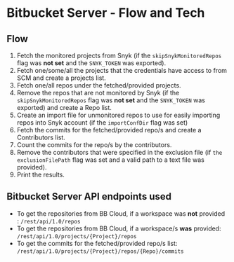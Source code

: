 # Bitbucket Server - Flow and Tech

## Flow <a href="flow" id="flow"></a>

1. Fetch the monitored projects from Snyk (if the `skipSnykMonitoredRepos` flag was **not set** and the `SNYK_TOKEN` was exported).
2. Fetch one/some/all the projects that the credentials have access to from SCM and create a projects list.
3. Fetch one/all repos under the fetched/provided projects.
4. Remove the repos that are not monitored by Snyk (if the `skipSnykMonitoredRepos` flag was **not set** and the `SNYK_TOKEN` was exported) and create a Repo list.
5. Create an import file for unmonitored repos to use for easily importing repos into Snyk account (if the `importConfDir` flag was set)
6. Fetch the commits for the fetched/provided repo/s and create a Contributors list.
7. Count the commits for the repo/s by the contributors.
8. Remove the contributors that were specified in the exclusion file (if `the exclusionFilePath` flag was set and a valid path to a text file was provided).
9. Print the results.

## Bitbucket Server API endpoints used <a href="bitbucket-cloud-api-endpoints-used" id="bitbucket-cloud-api-endpoints-used"></a>

* To get the repositories from BB Cloud, if a workspace was **not** provided : `/rest/api/1.0/repos`
* To get the repositories from BB Cloud, if a workspace/s **was** provided: `/rest/api/1.0/projects/{Project}/repos`
* To get the commits for the fetched/provided repo/s list: `/rest/api/1.0/projects/{Project}/repos/{Repo}/commits`
